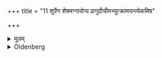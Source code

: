 +++
title = "11 शूर्पेण शेषमग्नावोप्य प्रागुदीचीमभ्युत्क्रामयन्त्येकमिष"

+++

<details><summary>मूलम्</summary>

शूर्पेण शेषमग्नावोप्य प्रागुदीचीमभ्युत्क्रामयन्त्येकमिष इति ११
</details>

<details><summary>Oldenberg</summary>

11. After (she) has poured the remnants (of the fried grain) into the fire, they make (her) step forward in a north-easterly direction with (the formula), 'For sap with one step' (MB. I, 2, 6. 7).
</details>
